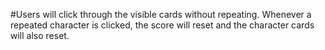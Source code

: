 #Users will click through the visible cards without repeating. Whenever a repeated character is clicked, the score will reset and the character cards will also reset.
